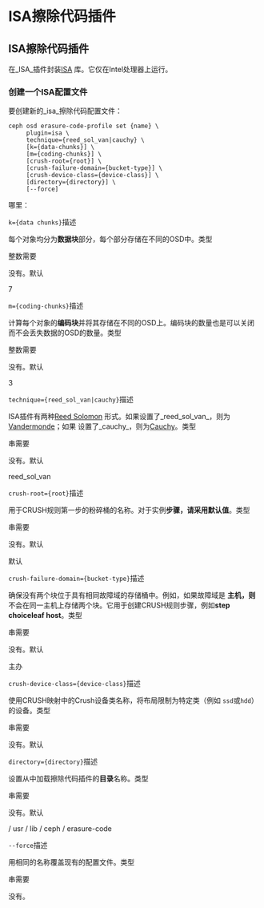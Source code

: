 # ISA擦除代码插件

## ISA擦除代码插件

在_ISA_插件封装[ISA](https://01.org/intel%C2%AE-storage-acceleration-library-open-source-version/) 库。它仅在Intel处理器上运行。

### 创建一个ISA配置文件

要创建新的_isa_擦除代码配置文件：

```text
ceph osd erasure-code-profile set {name} \
     plugin=isa \
     technique={reed_sol_van|cauchy} \
     [k={data-chunks}] \
     [m={coding-chunks}] \
     [crush-root={root}] \
     [crush-failure-domain={bucket-type}] \
     [crush-device-class={device-class}] \
     [directory={directory}] \
     [--force]
```

哪里：

`k={data chunks}`描述

每个对象均分为**数据块**部分，每个部分存储在不同的OSD中。类型

整数需要

没有。默认

7

`m={coding-chunks}`描述

计算每个对象的**编码块**并将其存储在不同的OSD上。编码块的数量也是可以关闭而不会丢失数据的OSD的数量。类型

整数需要

没有。默认

3

`technique={reed_sol_van|cauchy}`描述

ISA插件有两种[Reed Solomon](https://en.wikipedia.org/wiki/Reed%E2%80%93Solomon_error_correction) 形式。如果设置了_reed\_sol\_van_，则为[Vandermonde](https://en.wikipedia.org/wiki/Vandermonde_matrix)；如果 设置了_cauchy_，则为[Cauchy](https://en.wikipedia.org/wiki/Cauchy_matrix)。类型

串需要

没有。默认

reed\_sol\_van

`crush-root={root}`描述

用于CRUSH规则第一步的粉碎桶的名称。对于实例**步骤，请采用默认值**。类型

串需要

没有。默认

默认

`crush-failure-domain={bucket-type}`描述

确保没有两个块位于具有相同故障域的存储桶中。例如，如果故障域是 **主机，则**不会在同一主机上存储两个块。它用于创建CRUSH规则步骤，例如**step choiceleaf host**。类型

串需要

没有。默认

主办

`crush-device-class={device-class}`描述

使用CRUSH映射中的Crush设备类名称，将布局限制为特定类（例如 `ssd`或`hdd`）的设备。类型

串需要

没有。默认

`directory={directory}`描述

设置从中加载擦除代码插件的**目录**名称。类型

串需要

没有。默认

/ usr / lib / ceph / erasure-code

`--force`描述

用相同的名称覆盖现有的配置文件。类型

串需要

没有。

